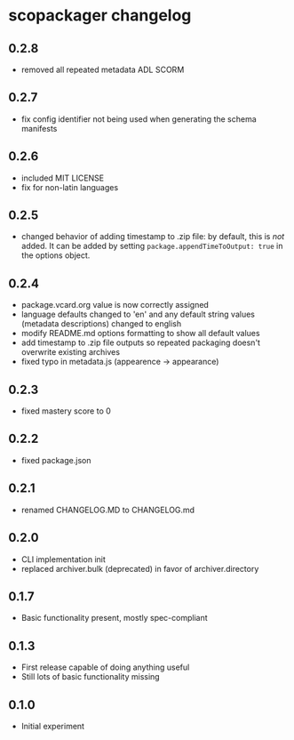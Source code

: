 # scopackager changelog

## 0.2.8

- removed all repeated metadata ADL SCORM

## 0.2.7

- fix config identifier not being used when generating the schema manifests

## 0.2.6

- included MIT LICENSE
- fix for non-latin languages

## 0.2.5

- changed behavior of adding timestamp to .zip file: by default, this is _not_ added. It can be added by setting `package.appendTimeToOutput: true` in the options object.

## 0.2.4

- package.vcard.org value is now correctly assigned
- language defaults changed to 'en' and any default string values (metadata descriptions) changed to english
- modify README.md options formatting to show all default values
- add timestamp to .zip file outputs so repeated packaging doesn't overwrite existing archives
- fixed typo in metadata.js (appearence -> appearance)

## 0.2.3

- fixed mastery score to 0

## 0.2.2

- fixed package.json

## 0.2.1

- renamed CHANGELOG.MD to CHANGELOG.md

## 0.2.0

- CLI implementation init
- replaced archiver.bulk (deprecated) in favor of archiver.directory

## 0.1.7

- Basic functionality present, mostly spec-compliant

## 0.1.3

- First release capable of doing anything useful
- Still lots of basic functionality missing

## 0.1.0

- Initial experiment
